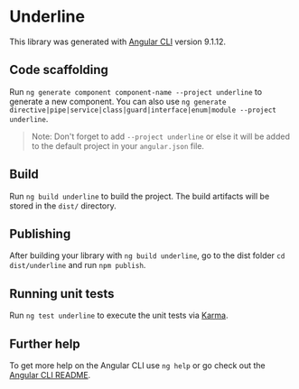 # Underline

This library was generated with [Angular CLI](https://github.com/angular/angular-cli) version 9.1.12.

## Code scaffolding

Run `ng generate component component-name --project underline` to generate a new component. You can also use `ng generate directive|pipe|service|class|guard|interface|enum|module --project underline`.
> Note: Don't forget to add `--project underline` or else it will be added to the default project in your `angular.json` file. 

## Build

Run `ng build underline` to build the project. The build artifacts will be stored in the `dist/` directory.

## Publishing

After building your library with `ng build underline`, go to the dist folder `cd dist/underline` and run `npm publish`.

## Running unit tests

Run `ng test underline` to execute the unit tests via [Karma](https://karma-runner.github.io).

## Further help

To get more help on the Angular CLI use `ng help` or go check out the [Angular CLI README](https://github.com/angular/angular-cli/blob/master/README.md).

